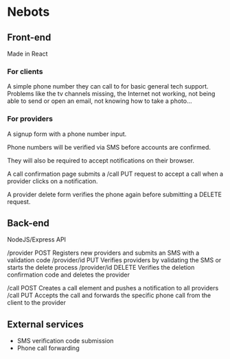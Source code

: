 # Nebots

## Front-end

Made in React

### For clients

A simple phone number they can call to for basic general tech support. Problems like the tv channels missing, the Internet not working, not being able to send or open an email, not knowing how to take a photo...

### For providers

A signup form with a phone number input.

Phone numbers will be verified via SMS before accounts are confirmed.

They will also be required to accept notifications on their browser.

A call confirmation page submits a /call PUT request to accept a call when a provider clicks on a notification.

A provider delete form verifies the phone again before submitting a DELETE request.

## Back-end

NodeJS/Express API

/provider POST Registers new providers and submits an SMS with a validation code
/provider/id PUT Verifies providers by validating the SMS or starts the delete process
/provider/id DELETE Verifies the deletion confirmation code and deletes the provider

/call POST Creates a call element and pushes a notification to all providers
/call PUT Accepts the call and forwards the specific phone call from the client to the provider

## External services

- SMS verification code submission
- Phone call forwarding
